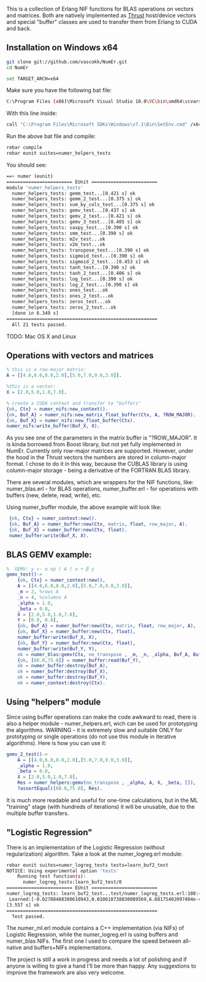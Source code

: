 
This is a collection of Erlang NIF functions for BLAS operations on vectors and matrices. Both are natively implemented as [Thrust](http://thrust.github.io/) host/device vectors and special "buffer" classes are used to transfer them from Erlang to CUDA and back. 

Installation on Windows x64
---------------------------

``` bash
git clone git://github.com/vascokk/NumEr.git
cd NumEr

set TARGET_ARCH=x64
```

Make sure you have the following bat file:

``` bash
C:\Program Files (x86)\Microsoft Visual Studio 10.0\VC\bin\amd64\vcvars64.bat
```

With this line inside: 

``` bash
call "C:\Program Files\Microsoft SDKs\Windows\v7.1\Bin\SetEnv.cmd" /x64
```

Run the above bat file and compile:

``` bash
rebar compile
rebar eunit suites=numer_helpers_tests
```

You should see:

``` bash
==> numer (eunit)
======================== EUnit ========================
module 'numer_helpers_tests'
  numer_helpers_tests: gemm_test...[0.421 s] ok
  numer_helpers_tests: gemm_2_test...[0.375 s] ok
  numer_helpers_tests: sum_by_cols_test...[0.375 s] ok
  numer_helpers_tests: gemv_test...[0.437 s] ok
  numer_helpers_tests: gemv_2_test...[0.421 s] ok
  numer_helpers_tests: gemv_3_test...[0.405 s] ok
  numer_helpers_tests: saxpy_test...[0.390 s] ok
  numer_helpers_tests: smm_test...[0.390 s] ok
  numer_helpers_tests: m2v_test...ok
  numer_helpers_tests: v2m_test...ok
  numer_helpers_tests: transpose_test...[0.390 s] ok
  numer_helpers_tests: sigmoid_test...[0.390 s] ok
  numer_helpers_tests: sigmoid_2_test...[0.453 s] ok
  numer_helpers_tests: tanh_test...[0.390 s] ok
  numer_helpers_tests: tanh_2_test...[0.406 s] ok
  numer_helpers_tests: log_test...[0.390 s] ok
  numer_helpers_tests: log_2_test...[0.390 s] ok
  numer_helpers_tests: ones_test...ok
  numer_helpers_tests: ones_2_test...ok
  numer_helpers_tests: zeros_test...ok
  numer_helpers_tests: zeros_2_test...ok
  [done in 6.349 s]
=======================================================
  All 21 tests passed.
```

TODO: Mac OS X and Linux

Operations with vectors and matrices
------------------------------

``` erlang
% this is a row-major matrix:
A = [[4.0,6.0,8.0,2.0],[5.0,7.0,9.0,3.0]].

%this is a vector:
X = [2.0,5.0,1.0,7.0].

% create a CUDA context and transfer to "buffers"
{ok, Ctx} = numer_nifs:new_context().
{ok, Buf_A} = numer_nifs:new_matrix_float_buffer(Ctx, A, ?ROW_MAJOR).
{ok, Buf_X} = numer_nifs:new_float_buffer(Ctx).
numer_nifs:write_buffer(Buf_X, X).
```
As you see one of the parameters in the matrix buffer is "?ROW_MAJOR". It is kinda borrowed from Boost library, but not yet fully implemented in NumEr. Currently only row-major matrices are supported. However, under the hood in the Thrust vectors the numbers are stored in column-major format. I chose to do it in this way, because the CUBLAS library is using column-major storage - being a derivative of the FORTRAN BLAS library.

There are several modules, which are wrappers for the NIF functions, like: numer\_blas.erl - for BLAS operations, numer\_buffer.erl - for operations with buffers (new, delete, read, write), etc.

Using numer\_buffer module, the above example will look like:

``` erlang
 {ok, Ctx} = numer_context:new().
 {ok, Buf_A} = numer_buffer:new(Ctx, matrix, float, row_major, A).
 {ok, Buf_X} = numer_buffer:new(Ctx, float).
 numer_buffer:write(Buf_X, X).
``` 

BLAS GEMV example:
------------------

``` erlang
%  GEMV: y <- α op ( A ) x + β y
gemv_test()->
    {ok, Ctx} = numer_context:new(),
    A = [[4.0,6.0,8.0,2.0],[5.0,7.0,9.0,3.0]],
    _m = 2, %rows A
    _n = 4, %columns A
    _alpha = 1.0,
    _beta = 0.0,
    X = [2.0,5.0,1.0,7.0],
    Y = [0.0, 0.0], 
    {ok, Buf_A} = numer_buffer:new(Ctx, matrix, float, row_major, A),
    {ok, Buf_X} = numer_buffer:new(Ctx, float),
    numer_buffer:write(Buf_X, X),
    {ok, Buf_Y} = numer_buffer:new(Ctx, float),
    numer_buffer:write(Buf_Y, Y),
    ok = numer_blas:gemv(Ctx, no_transpose , _m, _n, _alpha, Buf_A, Buf_X, _beta, Buf_Y),
    {ok, [60.0,75.0]} = numer_buffer:read(Buf_Y),
    ok = numer_buffer:destroy(Buf_A),
    ok = numer_buffer:destroy(Buf_X),
    ok = numer_buffer:destroy(Buf_Y),
    ok = numer_context:destroy(Ctx).
```

Using "helpers" module
----------------------

Since using buffer operations can make the code awkward to read, there is also a helper module - numer\_helpers.erl, wich can be used for prototyping the algorithms. WARNING - it is extremely slow and suitable ONLY for prototyping or single operations (do not use this module in iterative algorithms). Here is how you can use it:

``` erlang
gemv_2_test()->
    A = [[4.0,6.0,8.0,2.0],[5.0,7.0,9.0,3.0]],
    _alpha = 1.0,
    _beta = 0.0,
    X = [2.0,5.0,1.0,7.0],
    Res = numer_helpers:gemv(no_transpose , _alpha, A, X, _beta, []),
    ?assertEqual([60.0,75.0], Res).
```

It is much more readable and useful for one-time calculations, but in the ML "training" stage (with hundreds of iterations) it will be unusable, due to the multiple buffer transfers. 

"Logistic Regression"
---------------------

There is an implementation of the Logistic Regression (without regularization) algorithm. Take a look at the numer\_logreg.erl module:

``` bash
rebar eunit suites=numer_logreg_tests tests=learn_buf2_test
NOTICE: Using experimental option 'tests'
    Running test function(s):
      numer_logreg_tests:learn_buf2_test/0
======================== EUnit ========================
numer_logreg_tests: learn_buf2_test...test/numer_logreg_tests.erl:108:<0.187.0>:
 Learned:[-0.02788488380610943,0.010618738830089569,6.68175402097404e-4]
[3.557 s] ok
=======================================================
  Test passed.
```

The numer\_ml.erl module contains a C++ implementation (via NIFs) of Logistic Regression, while the numer\_logreg.erl is using buffers and numer_blas NIFs. The first one I used to compare the speed between all-native and buffers+NIFs implementations.

The project is still a work in progress and needs a lot of polishing and if anyone is willing to give a hand I'll be more than happy. Any suggestions to improve the framework are also very welcome.
